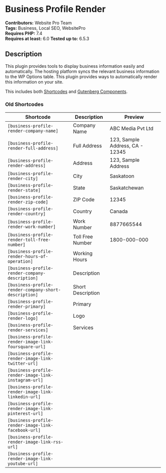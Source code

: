 # Business Profile Render

**Contributors:** Website Pro Team  
**Tags:** Business, Local SEO, WebsitePro  
**Requires PHP:** 7.4  
**Requires at least:** 6.0
**Tested up to:** 6.5.3  

## Description

This plugin provides tools to display business information easily and automatically.
The hosting platform syncs the relevant business information to the WP Options table.
This plugin provides ways to automatically render this information on your site.

This includes both [Shortcodes](https://codex.wordpress.org/Shortcode) and [Gutenberg Components](https://developer.wordpress.org/block-editor/reference-guides/components/).

### Old Shortcodes

| Shortcode | Description | Preview |
|--|--|--|
|`[business-profile-render-company-name]`| Company Name | ABC Media Pvt Ltd |
|`[business-profile-render-full-address]`|Full Address|123, Sample Address, CA - 12345|
|`[business-profile-render-address]`|Address|123, Sample Address
|`[business-profile-render-city]`|City|Saskatoon
|`[business-profile-render-state]`|State|Saskatchewan
|`[business-profile-render-zip-code]`|ZIP Code|12345
|`[business-profile-render-country]`|Country|Canada
|`[business-profile-render-work-number]`|Work Number|8877665544
|`[business-profile-render-toll-free-number]`|Toll Free Number|1800-000-000
|`[business-profile-render-hours-of-operation]`|Working Hours|
|`[business-profile-render-company-description]`|Description|
|`[business-profile-render-company-short-description]`|Short Description|
|`[business-profile-render-primary]`|Primary|
|`[business-profile-render-logo]`|Logo|
|`[business-profile-render-services]`|Services|
|`[business-profile-render-image-link-foursquare-url]`||
|`[business-profile-render-image-link-twitter-url]`||
|`[business-profile-render-image-link-instagram-url]`||
|`[business-profile-render-image-link-linkedin-url]`||
|`[business-profile-render-image-link-pinterest-url]`||
|`[business-profile-render-image-link-facebook-url]`||
|`[business-profile-render-image-link-rss-url]`||
|`[business-profile-render-image-link-youtube-url]`||
